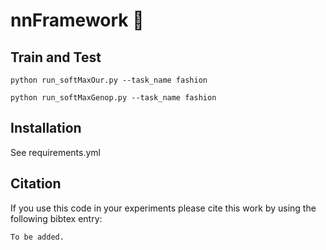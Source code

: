 # nnFramework  🚀


## Train and Test

```angular2
python run_softMaxOur.py --task_name fashion
```

```angular2
python run_softMaxGenop.py --task_name fashion
```


## Installation
See requirements.yml

## Citation
If you use this code in your experiments please cite this work by using the following bibtex entry:

```
To be added.
```